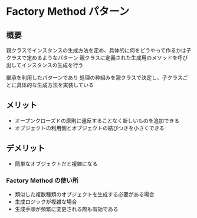 # Factory Method パターン

## 概要

親クラスでインスタンスの生成方法を定め、具体的に何をどうやって作るかは子クラスで定めるようなパターン
親クラスに定義された生成用のメソッドを呼び出してインスタンスの生成を行う

継承を利用したパターンであり
処理の枠組みを親クラスで決定し、子クラスごとに具体的な生成方法を実装している

## メリット

- オープンクローズドの原則に違反することなく新しいものを追加できる
- オブジェクトの利用側とオブジェクトの結びつきを小さくできる

## デメリット

- 簡単なオブジェクトだと複雑になる

### Factory Method の使い所

- 類似した複数種類のオブジェクトを生成する必要がある場合
- 生成ロジックが複雑な場合
- 生成手順が頻繁に変更される際も有効である


